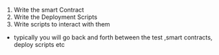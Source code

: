 1. Write the smart Contract  
2. Write the Deployment Scripts 
3. Write scripts to interact with them 

-  typically you will go back and forth between the test ,smart contracts, deploy scripts etc


 